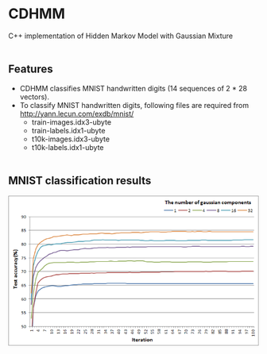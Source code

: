 # CDHMM
C++ implementation of Hidden Markov Model with Gaussian Mixture</br></br>

## Features
- CDHMM classifies MNIST handwritten digits (14 sequences of 2 * 28 vectors).
- To classify MNIST handwritten digits, following files are required from http://yann.lecun.com/exdb/mnist/
  - train-images.idx3-ubyte
  - train-labels.idx1-ubyte
  - t10k-images.idx3-ubyte
  - t10k-labels.idx1-ubyte
</br></br>

## MNIST classification results
![result](/result.png)
